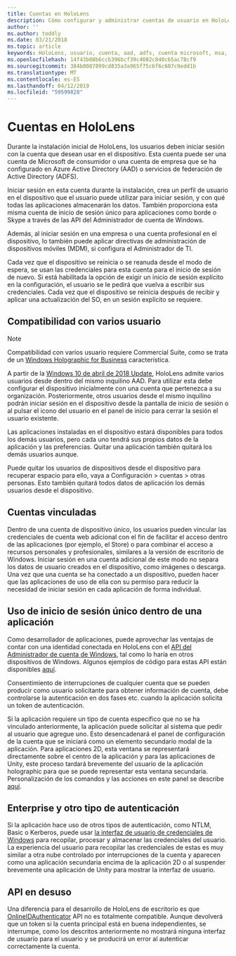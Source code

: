 ```yaml
---
title: Cuentas en HoloLens
description: Cómo configurar y administrar cuentas de usuario en HoloLens.
author: ''
ms.author: toddly
ms.date: 03/21/2018
ms.topic: article
keywords: HoloLens, usuario, cuenta, aad, adfs, cuenta microsoft, msa, credenciales
ms.openlocfilehash: 14f43b08b6ccb396bcf39c4082c840c65ac78cf9
ms.sourcegitcommit: 384b0087899cd835a3a965f75c6f6c607c9edd1b
ms.translationtype: MT
ms.contentlocale: es-ES
ms.lasthandoff: 04/12/2019
ms.locfileid: "59599828"
---
```

# <a name="accounts-on-hololens"></a>Cuentas en HoloLens

Durante la instalación inicial de HoloLens, los usuarios deben iniciar sesión con la cuenta que desean usar en el dispositivo. Esta cuenta puede ser una cuenta de Microsoft de consumidor o una cuenta de empresa que se ha configurado en Azure Active Directory (AAD) o servicios de federación de Active Directory (ADFS).

Iniciar sesión en esta cuenta durante la instalación, crea un perfil de usuario en el dispositivo que el usuario puede utilizar para iniciar sesión, y con qué todas las aplicaciones almacenarán los datos. También proporciona esta misma cuenta de inicio de sesión único para aplicaciones como borde o Skype a través de las API del Administrador de cuenta de Windows.

Además, al iniciar sesión en una empresa o una cuenta profesional en el dispositivo, lo también puede aplicar directivas de administración de dispositivos móviles (MDM), si configura el Administrador de TI.

Cada vez que el dispositivo se reinicia o se reanuda desde el modo de espera, se usan las credenciales para esta cuenta para el inicio de sesión de nuevo. Si está habilitada la opción de exigir un inicio de sesión explícito en la configuración, el usuario se le pedirá que vuelva a escribir sus credenciales. Cada vez que el dispositivo se reinicia después de recibir y aplicar una actualización del SO, en un sesión explícito se requiere.

## <a name="multi-user-support"></a>Compatibilidad con varios usuario

>[!NOTE]
>Compatibilidad con varios usuario requiere Commercial Suite, como se trata de un [Windows Holographic for Business](https://docs.microsoft.com/hololens/hololens-upgrade-enterprise) característica.

A partir de la [Windows 10 de abril de 2018 Update](release-notes-april-2018.md), HoloLens admite varios usuarios desde dentro del mismo inquilino AAD. Para utilizar esta debe configurar el dispositivo inicialmente con una cuenta que pertenezca a su organización. Posteriormente, otros usuarios desde el mismo inquilino podrán iniciar sesión en el dispositivo desde la pantalla de inicio de sesión o al pulsar el icono del usuario en el panel de inicio para cerrar la sesión el usuario existente. 

Las aplicaciones instaladas en el dispositivo estará disponibles para todos los demás usuarios, pero cada uno tendrá sus propios datos de la aplicación y las preferencias. Quitar una aplicación también quitará los demás usuarios aunque. 

Puede quitar los usuarios de dispositivos desde el dispositivo para recuperar espacio para ello, vaya a Configuración > cuentas > otras personas. Esto también quitará todos datos de aplicación los demás usuarios desde el dispositivo. 

## <a name="linked-accounts"></a>Cuentas vinculadas

Dentro de una cuenta de dispositivo único, los usuarios pueden vincular las credenciales de cuenta web adicional con el fin de facilitar el acceso dentro de las aplicaciones (por ejemplo, el Store) o para combinar el acceso a recursos personales y profesionales, similares a la versión de escritorio de Windows. Iniciar sesión en una cuenta adicional de este modo no separa los datos de usuario creados en el dispositivo, como imágenes o descarga. Una vez que una cuenta se ha conectado a un dispositivo, pueden hacer que las aplicaciones de uso de ella con su permiso para reducir la necesidad de iniciar sesión en cada aplicación de forma individual.

## <a name="using-single-sign-on-within-an-app"></a>Uso de inicio de sesión único dentro de una aplicación

Como desarrollador de aplicaciones, puede aprovechar las ventajas de contar con una identidad conectada en HoloLens con el [API del Administrador de cuenta de Windows](https://msdn.microsoft.com/library/windows/apps/xaml/windows.security.authentication.web.core.aspx), tal como lo haría en otros dispositivos de Windows. Algunos ejemplos de código para estas API están disponibles [aquí](http://go.microsoft.com/fwlink/p/?LinkId=620621).

Consentimiento de interrupciones de cualquier cuenta que se pueden producir como usuario solicitante para obtener información de cuenta, debe controlarse la autenticación en dos fases etc. cuando la aplicación solicita un token de autenticación.

Si la aplicación requiere un tipo de cuenta específico que no se ha vinculado anteriormente, la aplicación puede solicitar al sistema que pedir al usuario que agregue uno. Esto desencadenará el panel de configuración de la cuenta que se iniciará como un elemento secundario modal de la aplicación. Para aplicaciones 2D, esta ventana se representará directamente sobre el centro de la aplicación y para las aplicaciones de Unity, este proceso tardará brevemente del usuario de la aplicación holographic para que se puede representar esta ventana secundaria. Personalización de los comandos y las acciones en este panel se describe [aquí](https://msdn.microsoft.com/library/windows/apps/windows.ui.applicationsettings.webaccountcommand.aspx).

## <a name="enterprise-and-other-authentication"></a>Enterprise y otro tipo de autenticación

Si la aplicación hace uso de otros tipos de autenticación, como NTLM, Basic o Kerberos, puede usar [la interfaz de usuario de credenciales de Windows](https://msdn.microsoft.com/library/windows/apps/windows.security.credentials.ui.aspx) para recopilar, procesar y almacenar las credenciales del usuario. La experiencia del usuario para recopilar las credenciales de estas es muy similar a otra nube controlado por interrupciones de la cuenta y aparecen como una aplicación secundaria encima de la aplicación 2D o al suspender brevemente una aplicación de Unity para mostrar la interfaz de usuario.

## <a name="deprecated-apis"></a>API en desuso

Una diferencia para el desarrollo de HoloLens de escritorio es que [OnlineIDAuthenticator](https://msdn.microsoft.com/library/windows/apps/windows.security.authentication.onlineid.onlineidauthenticator.aspx) API no es totalmente compatible. Aunque devolverá que un token si la cuenta principal está en buena independientes, se interrumpe, como los descritos anteriormente no mostrará ninguna interfaz de usuario para el usuario y se producirá un error al autenticar correctamente la cuenta.

